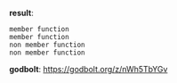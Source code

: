 **result**:
```
member function
member function
non member function
non member function
```
**godbolt**: https://godbolt.org/z/nWh5TbYGv